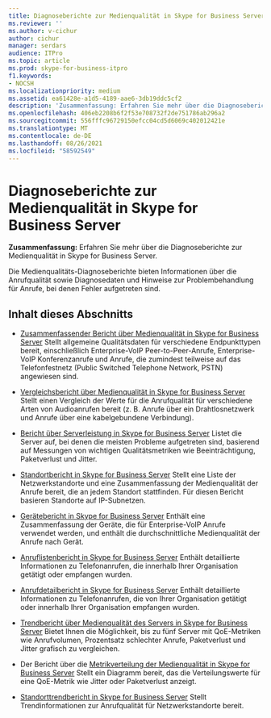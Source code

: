 ```yaml
---
title: Diagnoseberichte zur Medienqualität in Skype for Business Server
ms.reviewer: ''
ms.author: v-cichur
author: cichur
manager: serdars
audience: ITPro
ms.topic: article
ms.prod: skype-for-business-itpro
f1.keywords:
- NOCSH
ms.localizationpriority: medium
ms.assetid: ea61428e-a1d5-4189-aae6-3db19ddc5cf2
description: 'Zusammenfassung: Erfahren Sie mehr über die Diagnoseberichte zur Medienqualität in Skype for Business Server.'
ms.openlocfilehash: 406eb2208b6f2f53e708732f2de751786ab296a2
ms.sourcegitcommit: 556fffc96729150efcc04cd5d6069c402012421e
ms.translationtype: MT
ms.contentlocale: de-DE
ms.lasthandoff: 08/26/2021
ms.locfileid: "58592549"
---
```

# <a name="media-quality-diagnostic-reports-in-skype-for-business-server"></a>Diagnoseberichte zur Medienqualität in Skype for Business Server
 
**Zusammenfassung:** Erfahren Sie mehr über die Diagnoseberichte zur Medienqualität in Skype for Business Server.
  
Die Medienqualitäts-Diagnoseberichte bieten Informationen über die Anrufqualität sowie Diagnosedaten und Hinweise zur Problembehandlung für Anrufe, bei denen Fehler aufgetreten sind.
  
## <a name="in-this-section"></a>Inhalt dieses Abschnitts

- [Zusammenfassender Bericht über Medienqualität in Skype for Business Server](summary.md) Stellt allgemeine Qualitätsdaten für verschiedene Endpunkttypen bereit, einschließlich Enterprise-VoIP Peer-to-Peer-Anrufe, Enterprise-VoIP Konferenzanrufe und Anrufe, die zumindest teilweise auf das Telefonfestnetz (Public Switched Telephone Network, PSTN) angewiesen sind.
    
- [Vergleichsbericht über Medienqualität in Skype for Business Server](comparison.md) Stellt einen Vergleich der Werte für die Anrufqualität für verschiedene Arten von Audioanrufen bereit (z. B. Anrufe über ein Drahtlosnetzwerk und Anrufe über eine kabelgebundene Verbindung).
    
- [Bericht über Serverleistung in Skype for Business Server](server-performance.md) Listet die Server auf, bei denen die meisten Probleme aufgetreten sind, basierend auf Messungen von wichtigen Qualitätsmetriken wie Beeinträchtigung, Paketverlust und Jitter.
    
- [Standortbericht in Skype for Business Server](location-report.md) Stellt eine Liste der Netzwerkstandorte und eine Zusammenfassung der Medienqualität der Anrufe bereit, die an jedem Standort stattfinden. Für diesen Bericht basieren Standorte auf IP-Subnetzen.
    
- [Gerätebericht in Skype for Business Server](device-report.md) Enthält eine Zusammenfassung der Geräte, die für Enterprise-VoIP Anrufe verwendet werden, und enthält die durchschnittliche Medienqualität der Anrufe nach Gerät.
    
- [Anruflistenbericht in Skype for Business Server](call-list-report-0.md) Enthält detaillierte Informationen zu Telefonanrufen, die innerhalb Ihrer Organisation getätigt oder empfangen wurden.
    
- [Anrufdetailbericht in Skype for Business Server](call-detail-report.md) Enthält detaillierte Informationen zu Telefonanrufen, die von Ihrer Organisation getätigt oder innerhalb Ihrer Organisation empfangen wurden.
    
- [Trendbericht über Medienqualität des Servers in Skype for Business Server](server-media-quality-trend-report.md) Bietet Ihnen die Möglichkeit, bis zu fünf Server mit QoE-Metriken wie Anrufvolumen, Prozentsatz schlechter Anrufe, Paketverlust und Jitter grafisch zu vergleichen.
    
- Der Bericht über die [Metrikverteilung der Medienqualität in Skype for Business Server](media-quality-metrics-distribution-report.md) Stellt ein Diagramm bereit, das die Verteilungswerte für eine QoE-Metrik wie Jitter oder Paketverlust anzeigt.
    
- [Standorttrendbericht in Skype for Business Server](location-trend-report.md) Stellt Trendinformationen zur Anrufqualität für Netzwerkstandorte bereit.
    

